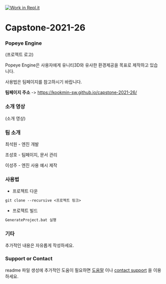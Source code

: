[![Work in Repl.it](https://classroom.github.com/assets/work-in-replit-14baed9a392b3a25080506f3b7b6d57f295ec2978f6f33ec97e36a161684cbe9.svg)](https://classroom.github.com/online_ide?assignment_repo_id=365375&assignment_repo_type=GroupAssignmentRepo)
# Capstone-2021-26

### Popeye Engine

(프로젝트 로고)

Popeye Engine은 사용자에게 유니티3D와 유사한 환경제공을 목표로 제작하고 있습니다.

사용법은 팀페이지를 참고하시기 바랍니다.

**팀페이지 주소** -> https://kookmin-sw.github.io/capstone-2021-26/

### 소개 영상

(소개 영상)

### 팀 소개

최석원 - 엔진 개발

조성호 - 팀페이지, 문서 관리

이성주 - 엔진 사용 예시 제작

### 사용법

- 프로젝트 다운
```markdown
git clone --recursive <프로젝트 링크>
```

- 프로젝트 빌드
```markdown
GenerateProject.bat 실행
```


### 기타

추가적인 내용은 자유롭게 작성하세요.

### Support or Contact

readme 파일 생성에 추가적인 도움이 필요하면 [도움말](https://help.github.com/articles/about-readmes/) 이나 [contact support](https://github.com/contact) 을 이용하세요.
